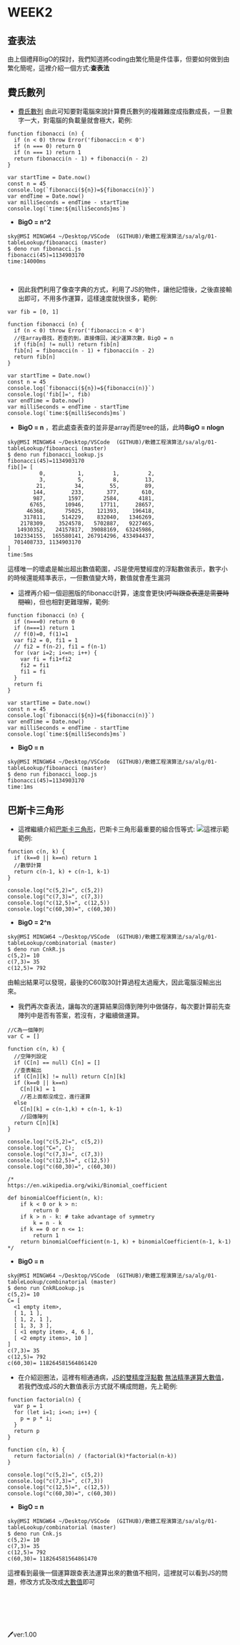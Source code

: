 # WEEK2 
## 查表法
由上個禮拜BigO的探討，我們知道將coding由繁化簡是件佳事，但要如何做到由繁化簡呢，這裡介紹一個方式:**查表法**
 ## 費氏數列 
- [費氏數列](./fibonacci.md)
由此可知要對電腦來說計算費氏數列的複雜難度成指數成長，一旦數字一大，對電腦的負載量就會極大，範例:

```=
function fibonacci (n) {
  if (n < 0) throw Error('fibonacci:n < 0')
  if (n === 0) return 0
  if (n === 1) return 1
  return fibonacci(n - 1) + fibonacci(n - 2)
}

var startTime = Date.now()
const n = 45
console.log(`fibonacci(${n})=${fibonacci(n)}`)
var endTime = Date.now()
var milliSeconds = endTime - startTime
console.log(`time:${milliSeconds}ms`)
```
* **BigO = n^2**
```
sky@MSI MINGW64 ~/Desktop/VSCode  (GITHUB)/軟體工程演算法/sa/alg/01-tableLookup/fiboanacci (master)
$ deno run fibonacci.js 
fibonacci(45)=1134903170
time:14000ms
```
<br>

- 因此我們利用了像查字典的方式，利用了JS的物件，讓他記憶後，之後直接輸出即可，不用多作運算，這樣速度就快很多，範例:
```=
var fib = [0, 1]

function fibonacci (n) {
  if (n < 0) throw Error('fibonacci:n < 0')
  //往array尋找，若查的到，直接傳回，減少運算次數，BigO = n
  if (fib[n] != null) return fib[n] 
  fib[n] = fibonacci(n - 1) + fibonacci(n - 2)
  return fib[n]
}

var startTime = Date.now()
const n = 45
console.log(`fibonacci(${n})=${fibonacci(n)}`)
console.log('fib[]=', fib)
var endTime = Date.now()
var milliSeconds = endTime - startTime
console.log(`time:${milliSeconds}ms`)
```
* **BigO = n** ，若此處查表查的並非是array而是tree的話，此時**BigO = nlogn**
```
sky@MSI MINGW64 ~/Desktop/VSCode  (GITHUB)/軟體工程演算法/sa/alg/01-tableLookup/fiboanacci (master)
$ deno run fibonacci_lookup.js 
fibonacci(45)=1134903170
fib[]= [
          0,          1,         1,         2,
          3,          5,         8,        13,
         21,         34,        55,        89,
        144,        233,       377,       610,
        987,       1597,      2584,      4181,
       6765,      10946,     17711,     28657,
      46368,      75025,    121393,    196418,
     317811,     514229,    832040,   1346269,
    2178309,    3524578,   5702887,   9227465,
   14930352,   24157817,  39088169,  63245986,
  102334155,  165580141, 267914296, 433494437,
  701408733, 1134903170
]
time:5ms
```
這樣唯一的壞處是輸出超出數值範圍，JS是使用雙經度的浮點數做表示，數字小的時候還能精準表示，一但數值變大時，數值就會產生漏洞
<br>

- 這裡再介紹一個迴圈版的fibonacci計算，速度會更快(~~呼叫跟查表還是需要時間嘛~~)，但也相對更難理解，範例:
```=
function fibonacci (n) {
  if (n===0) return 0
  if (n===1) return 1
  // f(0)=0, f(1)=1
  var fi2 = 0, fi1 = 1 
  // fi2 = f(n-2), fi1 = f(n-1)
  for (var i=2; i<=n; i++) {
    var fi = fi1+fi2
    fi2 = fi1
    fi1 = fi
  }
  return fi
}

var startTime = Date.now()
const n = 45
console.log(`fibonacci(${n})=${fibonacci(n)}`)
var endTime = Date.now()
var milliSeconds = endTime - startTime
console.log(`time:${milliSeconds}ms`)
```
* **BigO = n**
```
sky@MSI MINGW64 ~/Desktop/VSCode  (GITHUB)/軟體工程演算法/sa/alg/01-tableLookup/fiboanacci (master)
$ deno run fibonacci_loop.js 
fibonacci(45)=1134903170
time:1ms
```

## 巴斯卡三角形
* 這裡繼續介紹[巴斯卡三角形](./巴斯卡.md)，巴斯卡三角形最重要的組合恆等式:
<img src = '.\巴斯卡三角恆等式.PNG'>這裡示範範例:

```=
function c(n, k) {
  if (k==0 || k==n) return 1
  //數學計算
  return c(n-1, k) + c(n-1, k-1)
}

console.log("c(5,2)=", c(5,2))
console.log("c(7,3)=", c(7,3))
console.log("c(12,5)=", c(12,5))
console.log("c(60,30)=", c(60,30))
```
* **BigO = 2^n**
```
sky@MSI MINGW64 ~/Desktop/VSCode  (GITHUB)/軟體工程演算法/sa/alg/01-tableLookup/combinatorial (master)
$ deno run CnkR.js
c(5,2)= 10
c(7,3)= 35
c(12,5)= 792

```
由輸出結果可以發現，最後的C60取30計算過程太過龐大，因此電腦沒輸出出來。
<br>

* 我們再次查表法，讓每次的運算結果回傳到陣列中做儲存，每次要計算前先查陣列中是否有答案，若沒有，才繼續做運算。
```=
//C為一個陣列
var C = []

function c(n, k) {
  //空陣列設定
  if (C[n] == null) C[n] = []
  //查表輸出
  if (C[n][k] != null) return C[n][k]
  if (k==0 || k==n)
    C[n][k] = 1
    //若上面都沒成立，進行運算
  else 
    C[n][k] = c(n-1,k) + c(n-1, k-1)
    //回傳陣列
  return C[n][k]
}

console.log("c(5,2)=", c(5,2))
console.log("C=", C);
console.log("c(7,3)=", c(7,3))
console.log("c(12,5)=", c(12,5))
console.log("c(60,30)=", c(60,30))

/*
https://en.wikipedia.org/wiki/Binomial_coefficient

def binomialCoefficient(n, k):
    if k < 0 or k > n:
        return 0
    if k > n - k: # take advantage of symmetry
        k = n - k
    if k == 0 or n <= 1:
    	return 1
    return binomialCoefficient(n-1, k) + binomialCoefficient(n-1, k-1)
*/
```
* **BigO = n**
```
sky@MSI MINGW64 ~/Desktop/VSCode  (GITHUB)/軟體工程演算法/sa/alg/01-tableLookup/combinatorial (master)
$ deno run CnkRLookup.js 
c(5,2)= 10
C= [
  <1 empty item>,
  [ 1, 1 ],
  [ 1, 2, 1 ],
  [ 1, 3, 3 ],
  [ <1 empty item>, 4, 6 ], 
  [ <2 empty items>, 10 ]   
]
c(7,3)= 35
c(12,5)= 792
c(60,30)= 118264581564861420
```
* 在介紹迴圈法，這裡有相通通病，[JS的雙精度浮點數](./bignumber.md) [無法精準運算大數值](https://dotblogs.com.tw/daniel/2018/11/10/161148)，若我們改成JS的大數值表示方式就不構成問題，先上範例:
```=
function factorial(n) {
  var p = 1
  for (let i=1; i<=n; i++) {
    p = p * i;
  }
  return p
}

function c(n, k) {
  return factorial(n) / (factorial(k)*factorial(n-k))
}

console.log("c(5,2)=", c(5,2))
console.log("c(7,3)=", c(7,3))
console.log("c(12,5)=", c(12,5))
console.log("c(60,30)=", c(60,30))
```
* **BigO = n**
```
sky@MSI MINGW64 ~/Desktop/VSCode  (GITHUB)/軟體工程演算法/sa/alg/01-tableLookup/combinatorial (master)
$ deno run Cnk.js 
c(5,2)= 10
c(7,3)= 35
c(12,5)= 792
c(60,30)= 118264581564861470

```
這裡看到最後一個運算跟查表法運算出來的數值不相同，這裡就可以看到JS的問題，修改方式及改成[大數值](ttps://developer.mozilla.org/zh-TW/docs/Web/JavaScript/Reference/Global_Objects/BigInt)即可













<br><br><br><br><br>
🖊️ver:1.00